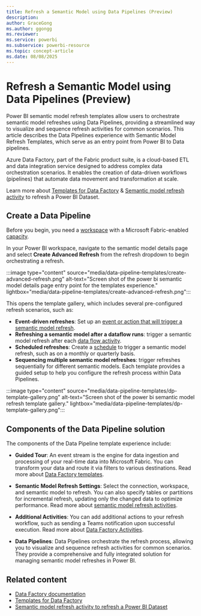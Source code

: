```yaml
---
title: Refresh a Semantic Model using Data Pipelines (Preview)
description: 
author: GraceGong
ms.author: ggongg
ms.reviewer: 
ms.service: powerbi
ms.subservice: powerbi-resource
ms.topic: concept-article
ms.date: 08/08/2025
---
```

# Refresh a Semantic Model using Data Pipelines (Preview)

Power BI semantic model refresh templates allow users to orchestrate semantic model refreshes using Data Pipelines, providing a streamlined way to visualize and sequence refresh activities for common scenarios. This article describes the Data Pipelines experience with Semantic Model Refresh Templates, which serve as an entry point from Power BI to Data pipelines. 

<!-- :::image type="content" source="media/real-time-intelligence-sample-experience/architecture-scheme.png" alt-text="Schematic of Real-Time Intelligence architecture with sample items."::: -->

Azure Data Factory, part of the Fabric product suite, is a cloud-based ETL and data integration service designed to address complex data orchestration scenarios. It enables the creation of data-driven workflows (pipelines) that automate data movement and transformation at scale.

Learn more about [Templates for Data Factory](/fabric/data-factory/templates) & [Semantic model refresh activity](/fabric/data-factory/semantic-model-refresh-activity) to refresh a Power BI Dataset. 

## Create a Data Pipeline

Before you begin, you need a [workspace](/fabric/get-started/create-workspaces) with a Microsoft Fabric-enabled [capacity](/fabric/enterprise/licenses#capacity).

In your Power BI workspace, navigate to the semantic model details page and select **Create Advanced Refresh** from the refresh dropdown to begin orchestrating a refresh. 

:::image type="content" source="media/data-pipeline-templates/create-advanced-refresh.png" alt-text="Screen shot of the power bi semantic model details page entry point for the templates experience." lightbox="media/data-pipeline-templates/create-advanced-refresh.png":::

This opens the template gallery, which includes several pre-configured refresh scenarios, such as:
* **Event-driven refreshes**: Set up an [event or action that will trigger a semantic model refresh](/fabric/data-factory/pipeline-storage-event-triggers). 
* **Refreshing a semantic model after a dataflow runs**: trigger a semantic model refresh after each [data flow activity](/fabric/data-factory/dataflow-activity). 
* **Scheduled refreshes**: Create a [schedule](/fabric/data-factory/pipeline-runs) to trigger a semantic model refresh, such as on a monthly or quarterly basis. 
* **Sequencing multiple semantic model refreshes**: trigger refreshes sequentially for different semantic models. 
Each template provides a guided setup to help you configure the refresh process within Data Pipelines.

:::image type="content" source="media/data-pipeline-templates/dp-template-gallery.png" alt-text="Screen shot of the power bi semantic model refresh template gallery." lightbox="media/data-pipeline-templates/dp-template-gallery.png":::

## Components of the Data Pipeline solution

The components of the Data Pipeline template experience include:

* **Guided Tour**: An event stream is the engine for data ingestion and processing of your real-time data into Microsoft Fabric. You can transform your data and route it via filters to various destinations. Read more about [Data Factory templates](/fabric/data-factory/templates).

* **Semantic Model Refresh Settings**: Select the connection, workspace, and semantic model to refresh. You can also specify tables or partitions for incremental refresh, updating only the changed data to optimize performance. Read more about [semantic model refresh activities](/fabric/data-factory/semantic-model-refresh-activity).

* **Additional Activities**: You can add additional actions to your refresh workflow, such as sending a Teams notification upon successful execution. Read more about [Data Factory Activities](/fabric/data-factory/activity-overview). 

* **Data Pipelines**: Data Pipelines orchestrate the refresh process, allowing you to visualize and sequence refresh activities for common scenarios. They provide a comprehensive and fully integrated solution for managing semantic model refreshes in Power BI.

## Related content

* [Data Factory documentation](/fabric/azure/data-factory/)
* [Templates for Data Factory](/fabric/data-factory/templates)
* [Semantic model refresh activity to refresh a Power BI Dataset](/fabric/data-factory/semantic-model-refresh-activity)

